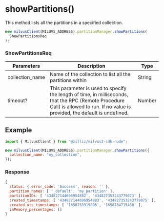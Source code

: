 # showPartitions()

This method lists all the partitions in a specified collection.

```javascript
new milvusClient(MILUVS_ADDRESS).partitionManager.showPartitions(
  ShowPartitionsReq
);
```

### ShowPartitionsReq

| Parameters      | Description                                                                            | Type   |
| --------------- | -------------------------------------------------------------------------------------- | ------ |
| collection_name | Name of the collection to list all the partitions within                               | String |
| timeout?        | This parameter is used to specify the length of time, in milliseconds, that the RPC (Remote Procedure Call) is allowed to run. If no value is provided, the default is undefined. | Number |

## Example

```javascript
import { MilvusClient } from "@zilliz/milvus2-sdk-node";

new milvusClient(MILUVS_ADDRESS).partitionManager.showPartitions({
  collection_name: "my_collection",
});
```

### Response

```javascript
{
  status: { error_code: 'Success', reason: '' },
  partition_names: [ '_default', 'my_partition' ],
  partitionIDs: [ '434827144696954882', '434827353243779073' ],
  created_timestamps: [ '434827144696954883', '434827353243779075' ],
  created_utc_timestamps: [ '1658733919895', '1658734715438' ],
  inMemory_percentages: []
}
```
